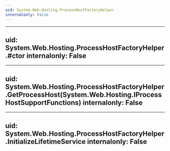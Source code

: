 ```yaml
---
uid: System.Web.Hosting.ProcessHostFactoryHelper
internalonly: False
---
```


---
uid: System.Web.Hosting.ProcessHostFactoryHelper.#ctor
internalonly: False
---

---
uid: System.Web.Hosting.ProcessHostFactoryHelper.GetProcessHost(System.Web.Hosting.IProcessHostSupportFunctions)
internalonly: False
---

---
uid: System.Web.Hosting.ProcessHostFactoryHelper.InitializeLifetimeService
internalonly: False
---
